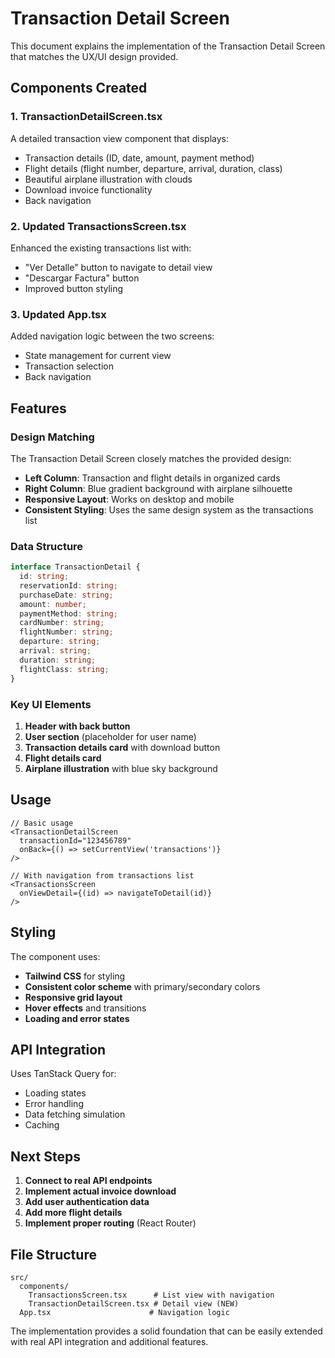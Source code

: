 # Transaction Detail Screen

This document explains the implementation of the Transaction Detail Screen that matches the UX/UI design provided.

## Components Created

### 1. TransactionDetailScreen.tsx
A detailed transaction view component that displays:
- Transaction details (ID, date, amount, payment method)
- Flight details (flight number, departure, arrival, duration, class)
- Beautiful airplane illustration with clouds
- Download invoice functionality
- Back navigation

### 2. Updated TransactionsScreen.tsx
Enhanced the existing transactions list with:
- "Ver Detalle" button to navigate to detail view
- "Descargar Factura" button
- Improved button styling

### 3. Updated App.tsx
Added navigation logic between the two screens:
- State management for current view
- Transaction selection
- Back navigation

## Features

### Design Matching
The Transaction Detail Screen closely matches the provided design:
- **Left Column**: Transaction and flight details in organized cards
- **Right Column**: Blue gradient background with airplane silhouette
- **Responsive Layout**: Works on desktop and mobile
- **Consistent Styling**: Uses the same design system as the transactions list

### Data Structure
```typescript
interface TransactionDetail {
  id: string;
  reservationId: string;
  purchaseDate: string;
  amount: number;
  paymentMethod: string;
  cardNumber: string;
  flightNumber: string;
  departure: string;
  arrival: string;
  duration: string;
  flightClass: string;
}
```

### Key UI Elements
1. **Header with back button**
2. **User section** (placeholder for user name)
3. **Transaction details card** with download button
4. **Flight details card** 
5. **Airplane illustration** with blue sky background

## Usage

```tsx
// Basic usage
<TransactionDetailScreen 
  transactionId="123456789"
  onBack={() => setCurrentView('transactions')}
/>

// With navigation from transactions list
<TransactionsScreen 
  onViewDetail={(id) => navigateToDetail(id)}
/>
```

## Styling

The component uses:
- **Tailwind CSS** for styling
- **Consistent color scheme** with primary/secondary colors
- **Responsive grid layout**
- **Hover effects** and transitions
- **Loading and error states**

## API Integration

Uses TanStack Query for:
- Loading states
- Error handling
- Data fetching simulation
- Caching

## Next Steps

1. **Connect to real API endpoints**
2. **Implement actual invoice download**
3. **Add user authentication data**
4. **Add more flight details**
5. **Implement proper routing** (React Router)

## File Structure

```
src/
  components/
    TransactionsScreen.tsx      # List view with navigation
    TransactionDetailScreen.tsx # Detail view (NEW)
  App.tsx                      # Navigation logic
```

The implementation provides a solid foundation that can be easily extended with real API integration and additional features.
